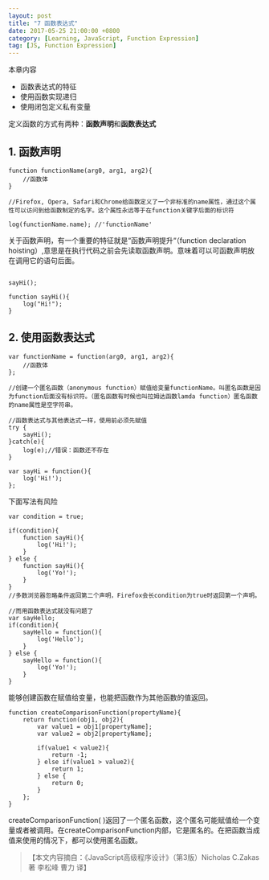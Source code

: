 ```yaml
---
layout: post
title: "7 函数表达式"
date: 2017-05-25 21:00:00 +0800
category: [Learning, JavaScript, Function Expression]
tag: [JS, Function Expression]
---
```


本章内容

- 函数表达式的特征
- 使用函数实现递归
- 使用闭包定义私有变量


定义函数的方式有两种：**函数声明**和**函数表达式**

## 1. 函数声明

```
function functionName(arg0, arg1, arg2){
	//函数体
}

//Firefox, Opera, Safari和Chrome给函数定义了一个非标准的name属性，通过这个属性可以访问到给函数制定的名字。这个属性永远等于在function关键字后面的标识符

log(functionName.name);	//'functionName'
```

关于函数声明，有一个重要的特征就是“函数声明提升“（function declaration hoisting）,意思是在执行代码之前会先读取函数声明。意味着可以可函数声明放在调用它的语句后面。
```

sayHi();

function sayHi(){
	log("Hi!");
}
```

## 2. 使用函数表达式

```
var functionName = function(arg0, arg1, arg2){
	//函数体
};

//创建一个匿名函数（anonymous function）赋值给变量functionName。叫匿名函数是因为function后面没有标识符。（匿名函数有时候也叫拉姆达函数lamda function）匿名函数的name属性是空字符串。

//函数表达式与其他表达式一样，使用前必须先赋值
try {
	sayHi();
}catch(e){
	log(e);//错误：函数还不存在
}

var sayHi = function(){
	log('Hi!');
};
```

下面写法有风险

```
var condition = true;

if(condition){
	function sayHi(){
		log('Hi!');
	}
} else {
	function sayHi(){
		log('Yo!');
	}
}
//多数浏览器忽略条件返回第二个声明，Firefox会长condition为true时返回第一个声明。

//而用函数表达式就没有问题了
var sayHello;
if(condition){
	sayHello = function(){
		log('Hello');
	}
} else {
	sayHello = function(){
		log('Yo!');
	}
}
```

能够创建函数在赋值给变量，也能把函数作为其他函数的值返回。

```
function createComparisonFunction(propertyName){
	return function(obj1, obj2){
		var value1 = obj1[propertyName];
		var value2 = obj2[propertyName];

		if(value1 < value2){
			return -1;
		} else if(value1 > value2){
			return 1;
		} else {
			return 0;
		}
	};
}
```

createComparisonFunction( )返回了一个匿名函数，这个匿名可能赋值给一个变量或者被调用。在createComparisonFunction内部，它是匿名的。在把函数当成值来使用的情况下，都可以使用匿名函数。

>【本文内容摘自：《JavaScript高级程序设计》（第3版）Nicholas C.Zakas 著   李松峰 曹力 译】
